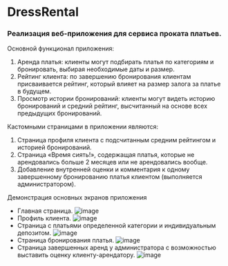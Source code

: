 # DressRental
### Реализация веб-приложения для сервиса проката платьев.
Основной функционал приложения:
1.	Аренда платья: клиенты могут подбирать платья по категориям и бронировать, выбирая необходимые даты и размер.
2.	Рейтинг клиента: по завершению бронирования клиентам присваивается рейтинг, который влияет на размер залога за платье в будущем.
3.	Просмотр истории бронирований: клиенты могут видеть историю бронирований и средний рейтинг, высчитанный на основе всех предыдущих бронирований.

Кастомными страницами в приложении являются:
1.	Страница профиля клиента с подсчитанным средним рейтингом и историей бронирований.
2.	Страница «Время сиять!», содержащая платья, которые не арендовались больше 2 месяцев или не арендовались вообще.
3.	Добавление внутренней оценки и комментария к одному завершенному бронированию платья клиентом (выполняется администратором).

Демонстрация основных экранов приложения
* Главная страница.
   ![image](https://github.com/user-attachments/assets/8971522e-91c2-49f0-a515-85d9658f5efe)
* Профиль клиента.
   ![image](https://github.com/user-attachments/assets/1b1b5217-4112-440c-9fb4-6ecd32ef8090)
* Страница с платьями определенной категории и индивидуальным депозитом.
   ![image](https://github.com/user-attachments/assets/7e52afc5-1a01-43d5-ae29-033154052212)
* Страница бронирования платья.
   ![image](https://github.com/user-attachments/assets/4d288166-d897-4552-b8a6-d0750cdaf87a)
* Страница завершенных аренд у администратора с возможностью выставить оценку клиенту-арендатору.
   ![image](https://github.com/user-attachments/assets/77d4ca25-2318-448d-80a0-0b1318f693e6)
